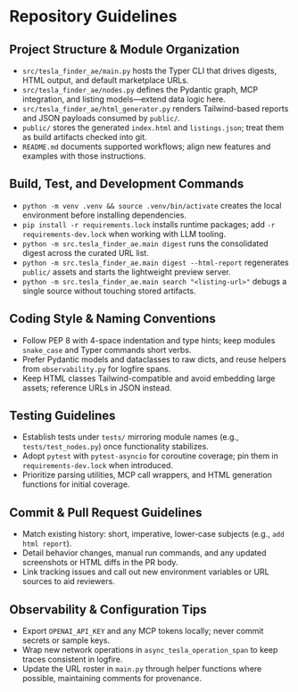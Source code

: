 # Repository Guidelines

## Project Structure & Module Organization
- `src/tesla_finder_ae/main.py` hosts the Typer CLI that drives digests, HTML output, and default marketplace URLs.
- `src/tesla_finder_ae/nodes.py` defines the Pydantic graph, MCP integration, and listing models—extend data logic here.
- `src/tesla_finder_ae/html_generator.py` renders Tailwind-based reports and JSON payloads consumed by `public/`.
- `public/` stores the generated `index.html` and `listings.json`; treat them as build artifacts checked into git.
- `README.md` documents supported workflows; align new features and examples with those instructions.

## Build, Test, and Development Commands
- `python -m venv .venv && source .venv/bin/activate` creates the local environment before installing dependencies.
- `pip install -r requirements.lock` installs runtime packages; add `-r requirements-dev.lock` when working with LLM tooling.
- `python -m src.tesla_finder_ae.main digest` runs the consolidated digest across the curated URL list.
- `python -m src.tesla_finder_ae.main digest --html-report` regenerates `public/` assets and starts the lightweight preview server.
- `python -m src.tesla_finder_ae.main search "<listing-url>"` debugs a single source without touching stored artifacts.

## Coding Style & Naming Conventions
- Follow PEP 8 with 4-space indentation and type hints; keep modules `snake_case` and Typer commands short verbs.
- Prefer Pydantic models and dataclasses to raw dicts, and reuse helpers from `observability.py` for logfire spans.
- Keep HTML classes Tailwind-compatible and avoid embedding large assets; reference URLs in JSON instead.

## Testing Guidelines
- Establish tests under `tests/` mirroring module names (e.g., `tests/test_nodes.py`) once functionality stabilizes.
- Adopt `pytest` with `pytest-asyncio` for coroutine coverage; pin them in `requirements-dev.lock` when introduced.
- Prioritize parsing utilities, MCP call wrappers, and HTML generation functions for initial coverage.

## Commit & Pull Request Guidelines
- Match existing history: short, imperative, lower-case subjects (e.g., `add html report`).
- Detail behavior changes, manual run commands, and any updated screenshots or HTML diffs in the PR body.
- Link tracking issues and call out new environment variables or URL sources to aid reviewers.

## Observability & Configuration Tips
- Export `OPENAI_API_KEY` and any MCP tokens locally; never commit secrets or sample keys.
- Wrap new network operations in `async_tesla_operation_span` to keep traces consistent in logfire.
- Update the URL roster in `main.py` through helper functions where possible, maintaining comments for provenance.
